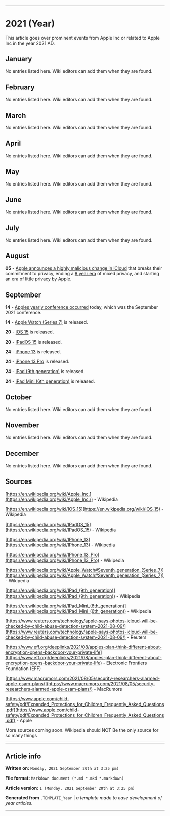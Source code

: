 
***

# 2021 (Year)

<!-- This article is about the year. For the 1984 Apple advertisement, go [here](https://github.com/seanpm2001/WacOS/wiki/1984(Advertisement)) for the Dystopian novel see [here](https://github.com/seanpm2001/WacOS/wiki/1984(Dystopia)/) !-->

This article goes over prominent events from Apple Inc or related to Apple Inc in the year 2021 AD.

## January

No entries listed here. Wiki editors can add them when they are found.

## February

No entries listed here. Wiki editors can add them when they are found.

## March

No entries listed here. Wiki editors can add them when they are found.

## April

No entries listed here. Wiki editors can add them when they are found.

## May

No entries listed here. Wiki editors can add them when they are found.

## June

No entries listed here. Wiki editors can add them when they are found.

## July

No entries listed here. Wiki editors can add them when they are found.

## August

**05** - [Apple announces a highly malicious change in iCloud](https://github.com/seanpm2001/WacOS/wiki/iCloud-2021-privacy-problems) that breaks their commitment to privacy, ending a [8 year era](https://github.com/seanpm2001/WacOS/wiki/Apple-and-privacy-(2013-2021)) of mixed privacy, and starting an era of little privacy by Apple.

## September

**14** - [Apples yearly conference occurred](https://github.com/seanpm2001/WacOS/wiki/Apple-conference-2021/) today, which was the September 2021 conference.

**14** - [Apple Watch (Series 7)](https://github.com/seanpm2001/WacOS/wiki/Apple-Watch-Series-7/) is released.

**20** - [iOS 15](https://github.com/seanpm2001/WacOS/wiki/iOS-15/) is released.

**20** - [iPadOS 15](https://github.com/seanpm2001/WacOS/wiki/iPadOS-15/) is released.

**24** - [iPhone 13](https://github.com/seanpm2001/WacOS/wiki/iPhone-13/) is released.

**24** - [iPhone 13 Pro](https://github.com/seanpm2001/WacOS/wiki/iPhone-13-pro/) is released.

**24** - [iPad (9th generation)](https://github.com/seanpm2001/WacOS/wiki/iPad-9/) is released.

**24** - [iPad Mini (6th generation)](https://github.com/seanpm2001/WacOS/wiki/iPad-Mini-6/) is released.

## October

No entries listed here. Wiki editors can add them when they are found.

## November

No entries listed here. Wiki editors can add them when they are found.

## December

No entries listed here. Wiki editors can add them when they are found.

## Sources

[https://en.wikipedia.org/wiki/Apple_Inc.](https://en.wikipedia.org/wiki/Apple_Inc./) - Wikipedia

[https://en.wikipedia.org/wiki/IOS_15](https://en.wikipedia.org/wiki/IOS_15) - Wikipedia

[https://en.wikipedia.org/wiki/IPadOS_15](https://en.wikipedia.org/wiki/IPadOS_15) - Wikipedia

[https://en.wikipedia.org/wiki/IPhone_13](https://en.wikipedia.org/wiki/IPhone_13) - Wikipedia

[https://en.wikipedia.org/wiki/IPhone_13_Pro](https://en.wikipedia.org/wiki/IPhone_13_Pro) - Wikipedia

[https://en.wikipedia.org/wiki/Apple_Watch#Seventh_generation_(Series_7)](https://en.wikipedia.org/wiki/Apple_Watch#Seventh_generation_(Series_7)) - Wikipedia

[https://en.wikipedia.org/wiki/IPad_(9th_generation)](https://en.wikipedia.org/wiki/IPad_(9th_generation)) - Wikipedia

[https://en.wikipedia.org/wiki/IPad_Mini_(6th_generation)](https://en.wikipedia.org/wiki/IPad_Mini_(6th_generation)) - Wikipedia

[https://www.reuters.com/technology/apple-says-photos-icloud-will-be-checked-by-child-abuse-detection-system-2021-08-09/](https://www.reuters.com/technology/apple-says-photos-icloud-will-be-checked-by-child-abuse-detection-system-2021-08-09/) - Reuters

[https://www.eff.org/deeplinks/2021/08/apples-plan-think-different-about-encryption-opens-backdoor-your-private-life](https://www.eff.org/deeplinks/2021/08/apples-plan-think-different-about-encryption-opens-backdoor-your-private-life) - Electronic Frontiers Foundation (EFF)

[https://www.macrumors.com/2021/08/05/security-researchers-alarmed-apple-csam-plans/](https://www.macrumors.com/2021/08/05/security-researchers-alarmed-apple-csam-plans/) - MacRumors

[https://www.apple.com/child-safety/pdf/Expanded_Protections_for_Children_Frequently_Asked_Questions.pdf](https://www.apple.com/child-safety/pdf/Expanded_Protections_for_Children_Frequently_Asked_Questions.pdf) - Apple

More sources coming soon. Wikipedia should NOT Be the only source for so many things

***

## Article info

**Written on:** `Monday, 2021 September 20th at 3:25 pm)`

**File format:** `Markdown document (*.md *.mkd *.markdown)`

**Article version:** `1 (Monday, 2021 September 20th at 3:25 pm)`

**Generated from** `.TEMPLATE_Year` | _a template made to ease development of year articles._

***

